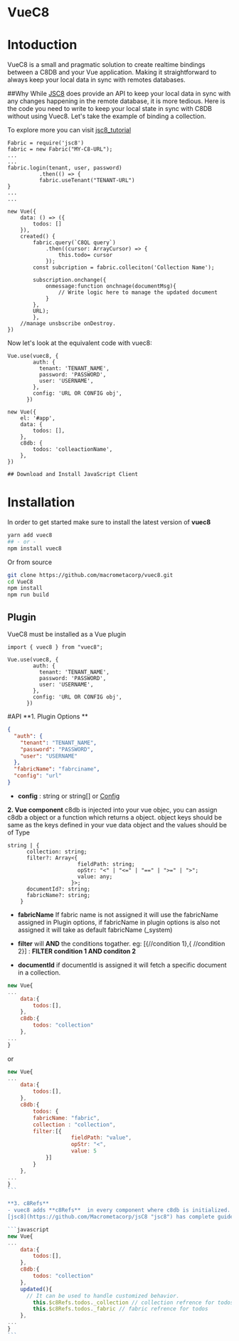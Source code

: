 # VueC8

# Intoduction

VueC8 is a small and pragmatic solution to create realtime bindings between a C8DB and your Vue application. Making it straightforward to always keep your local data in sync with remotes databases.

##Why
While [JSC8](https://github.com/macrometacorp/jsC8 'JSC8') does provide an API to keep your local data in sync with any changes happening in the remote database, it is more tedious. Here is the code you need to write to keep your local state in sync with C8DB without using Vuec8. Let's take the example of binding a collection.

To explore more you can visit [jsc8_tutorial](https://cdn.document360.io/d1a6730a-fd70-4f0a-a08d-dfa28ca8b958/Images/Documentation/pyc8_tutorial.png)

    Fabric = require('jsc8')
    fabric = new Fabric("MY-C8-URL");
    ...
    ...
    fabric.login(tenant, user, password)
              .then(() => {
              fabric.useTenant("TENANT-URL")
    }
    ...
    ...

    new Vue({
    	data: () => ({
    		todos: []
    	}),
    	created() {
    		fabric.query(`C8QL query`)
        		.then((cursor: ArrayCursor) => {
    				this.todo= cursor
    			});
    		const subcription = fabric.colleciton('Collection Name');

    		subscription.onchange({
    			onmessage:function onchnage(documentMsg){
    				// Write logic here to manage the updated document
    			}
    		},
    		URL);
    		},
    	//manage unsbscribe onDestroy.
    })

Now let's look at the equivalent code with vuec8:

    Vue.use(vuec8, {
            auth: {
              tenant: 'TENANT_NAME',
              password: 'PASSWORD',
              user: 'USERNAME',
            },
            config: 'URL OR CONFIG obj',
          })

    new Vue({
    	el: '#app',
    	data: {
    		todos: [],
    	},
    	c8db: {
    		todos: 'colleactionName',
    	},
    })

    ## Download and Install JavaScript Client

# Installation

In order to get started make sure to install the latest version of **vuec8**

```bash
yarn add vuec8
## - or -
npm install vuec8
```

Or from source

```bash
git clone https://github.com/macrometacorp/vuec8.git
cd VueC8
npm install
npm run build
```

## Plugin

VueC8 must be installed as a Vue plugin

    import { vuec8 } from "vuec8";

    Vue.use(vuec8, {
            auth: {
              tenant: 'TENANT_NAME',
              password: 'PASSWORD',
              user: 'USERNAME',
            },
            config: 'URL OR CONFIG obj',
          })

#API
**1. Plugin Options **

```json
{
  "auth": {
    "tenant": "TENANT_NAME",
    "password": "PASSWORD",
    "user": "USERNAME"
  },
  "fabricName": "fabrciname",
  "config": "url"
}
```

- **config** : string or string[] or [Config](https://github.com/Macrometacorp/jsC8/blob/master/src/connection.ts#L66 'Config')

**2. Vue component**
c8db is injected into your vue objec, you can assign c8db a object or a function which returns a object. object keys should be same as the keys defined in your vue data object and the values should be of Type

```
string | {
      collection: string;
      filter?: Array<{
					  fieldPath: string;
					  opStr: "<" | "<=" | "==" | ">=" | ">";
					  value: any;
					}>;
      documentId?: string;
      fabricName?: string;
    }
```

- **fabricName** If fabric name is not assigned it will use the fabricName assigned in Plugin options, if fabricName in plugin options is also not assigned it will take as default fabricName (\_system)

- **filter** will **AND** the conditions togather.
  eg: [{//condition 1},{ //condition 2}] : **FILTER condition 1 AND conditon 2**

- **documentId** if documentId is assigned it will fetch a specific document in a collection.

```javascript
new Vue{
...
	data:{
		todos:[],
	},
	c8db:{
		todos: "collection"
	},
...
}
```

or

````javascript
new Vue{
...
	data:{
		todos:[],
	},
	c8db:{
		todos: {
		fabricName: "fabric",
		collection : "collection",
		filter:[{
					fieldPath: "value",
					opStr: "<",
					value: 5
			}]
		}
	},
...
}
```

**3. c8Refs**
- vuec8 adds **c8Refs**  in every component where c8db is initialized. c8Refs will have refrence to you collection & fabric instance for the a every data key refrenced in c8db.
[jsc8](https://github.com/Macrometacorp/jsC8 "jsc8") has complete guide on [fabirc](https://github.com/Macrometacorp/jsC8/blob/master/docs/Reference/Database/FabricManipulation.mdhttp:// "fabirc") & [collection](https://github.com/Macrometacorp/jsC8/tree/master/docs/Reference/Collection "collection") instance.

```javascript
new Vue{
...
	data:{
		todos:[],
	},
	c8db:{
		todos: "collection"
	},
	updated(){
	  // It can be used to handle customized behavior.
		this.$c8Refs.todos._collection // collection refrence for todos
		this.$c8Refs.todos._fabric // fabric refrence for todos
	},
...
}
```
````
